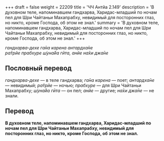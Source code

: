+++
draft = false
weight = 22209
title = 'ЧЧ Антйа 2.149'
description = 'В духовном теле, напоминавшем гандхарва, Харидас-младший по ночам пел для Шри Чайтаньи Махапрабху, невидимый для посторонних глаз, но никто, кроме Господа, об этом не знал.'
summary = 'В духовном теле, напоминавшем гандхарва, Харидас-младший по ночам пел для Шри Чайтаньи Махапрабху, невидимый для посторонних глаз, но никто, кроме Господа, об этом не знал.'
+++

_гандхарва-дехе га̄на карена антардха̄не  
ра̄трйе прабхуре ш́уна̄йа гӣта, анйе на̄хи джа̄не_

## Пословный перевод

_гандхарва_\-_дехе_ — в теле гандхарва; _га̄на_ _карена_ — поет; _антардха̄не_ — невидимый; _ра̄трйе_ — ночью; _прабхуре_ — для Шри Чайтаньи Махапрабху; _ш́уна̄йа_ _гӣта_ — он пел; _анйе_ — другие; _на̄хи_ _джа̄не_ — не знали.

## Перевод

**В духовном теле, напоминавшем гандхарва, Харидас-младший по ночам пел для Шри Чайтаньи Махапрабху, невидимый для посторонних глаз, но никто, кроме Господа, об этом не знал.**
